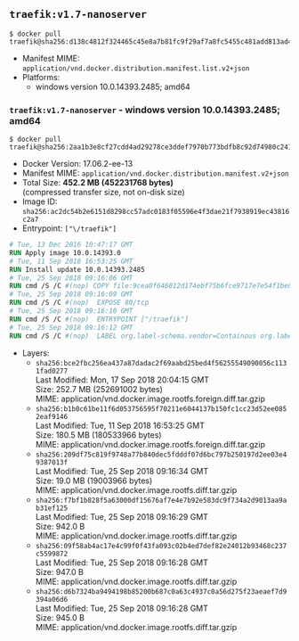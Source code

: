 ## `traefik:v1.7-nanoserver`

```console
$ docker pull traefik@sha256:d138c4812f324465c45e8a7b81fc9f29af7a8fc5455c481add813ad4cb1f9b58
```

-	Manifest MIME: `application/vnd.docker.distribution.manifest.list.v2+json`
-	Platforms:
	-	windows version 10.0.14393.2485; amd64

### `traefik:v1.7-nanoserver` - windows version 10.0.14393.2485; amd64

```console
$ docker pull traefik@sha256:2aa1b3e8cf27cdd4ad29278ce3ddef7970b773bdfb8c92d74980c241f88cf2e9
```

-	Docker Version: 17.06.2-ee-13
-	Manifest MIME: `application/vnd.docker.distribution.manifest.v2+json`
-	Total Size: **452.2 MB (452231768 bytes)**  
	(compressed transfer size, not on-disk size)
-	Image ID: `sha256:ac2dc54b2e6151d8298cc57adc0183f05596e4f3dae21f7938919ec43816c2a7`
-	Entrypoint: `["\/traefik"]`

```dockerfile
# Tue, 13 Dec 2016 10:47:17 GMT
RUN Apply image 10.0.14393.0
# Tue, 11 Sep 2018 16:53:25 GMT
RUN Install update 10.0.14393.2485
# Tue, 25 Sep 2018 09:16:06 GMT
RUN cmd /S /C #(nop) COPY file:9cea0f646012d174ebf75b6fce9717e7e54f1be8351f7d32004f71fe9884e736 in \traefik.exe 
# Tue, 25 Sep 2018 09:16:09 GMT
RUN cmd /S /C #(nop)  EXPOSE 80/tcp
# Tue, 25 Sep 2018 09:16:10 GMT
RUN cmd /S /C #(nop)  ENTRYPOINT ["/traefik"]
# Tue, 25 Sep 2018 09:16:12 GMT
RUN cmd /S /C #(nop)  LABEL org.label-schema.vendor=Containous org.label-schema.url=https://traefik.io org.label-schema.name=Traefik org.label-schema.description=A modern reverse-proxy org.label-schema.version=v1.7.0 org.label-schema.docker.schema-version=1.0
```

-	Layers:
	-	`sha256:bce2fbc256ea437a87dadac2f69aabd25bed4f56255549090056c1131fad0277`  
		Last Modified: Mon, 17 Sep 2018 20:04:15 GMT  
		Size: 252.7 MB (252691002 bytes)  
		MIME: application/vnd.docker.image.rootfs.foreign.diff.tar.gzip
	-	`sha256:b1b0c61be11f6d053756595f70211e6044137b150fc1cc23d52ee0852eaf9146`  
		Last Modified: Tue, 11 Sep 2018 16:53:25 GMT  
		Size: 180.5 MB (180533966 bytes)  
		MIME: application/vnd.docker.image.rootfs.foreign.diff.tar.gzip
	-	`sha256:209df75c819f9748a77b840dec5fdddf07d6bc797b250197d2ee03e49387013f`  
		Last Modified: Tue, 25 Sep 2018 09:16:34 GMT  
		Size: 19.0 MB (19003966 bytes)  
		MIME: application/vnd.docker.image.rootfs.diff.tar.gzip
	-	`sha256:f7bf1b828f5a63000df15676af7e4e7b92e583dc9f734a2d9013aa9ab31ef125`  
		Last Modified: Tue, 25 Sep 2018 09:16:29 GMT  
		Size: 942.0 B  
		MIME: application/vnd.docker.image.rootfs.diff.tar.gzip
	-	`sha256:09f58ab4ac17e4c99f0f43fa093c02b4ed7def82e24012b93468c237c5599872`  
		Last Modified: Tue, 25 Sep 2018 09:16:28 GMT  
		Size: 947.0 B  
		MIME: application/vnd.docker.image.rootfs.diff.tar.gzip
	-	`sha256:d6b7324ba9494198b85200b687c0a63c4937c0a56d275f23aeaef7d9394a06d6`  
		Last Modified: Tue, 25 Sep 2018 09:16:28 GMT  
		Size: 945.0 B  
		MIME: application/vnd.docker.image.rootfs.diff.tar.gzip
